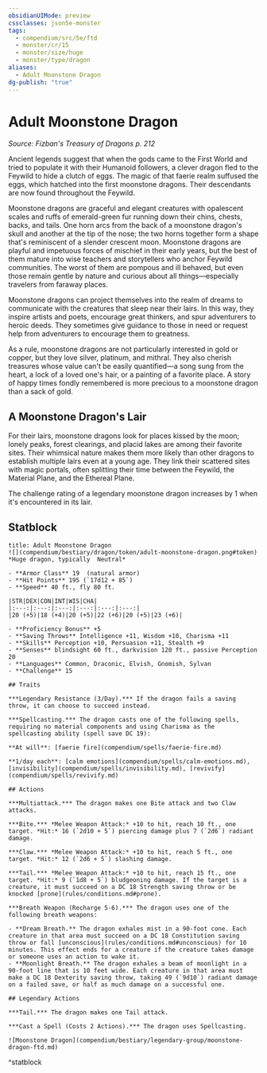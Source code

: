 ```yaml
---
obsidianUIMode: preview
cssclasses: json5e-monster
tags:
  - compendium/src/5e/ftd
  - monster/cr/15
  - monster/size/huge
  - monster/type/dragon
aliases:
  - Adult Moonstone Dragon
dg-publish: "true"
---
```

# Adult Moonstone Dragon
*Source: Fizban's Treasury of Dragons p. 212*  

Ancient legends suggest that when the gods came to the First World and tried to populate it with their Humanoid followers, a clever dragon fled to the Feywild to hide a clutch of eggs. The magic of that faerie realm suffused the eggs, which hatched into the first moonstone dragons. Their descendants are now found throughout the Feywild.

Moonstone dragons are graceful and elegant creatures with opalescent scales and ruffs of emerald-green fur running down their chins, chests, backs, and tails. One horn arcs from the back of a moonstone dragon's skull and another at the tip of the nose; the two horns together form a shape that's reminiscent of a slender crescent moon. Moonstone dragons are playful and impetuous forces of mischief in their early years, but the best of them mature into wise teachers and storytellers who anchor Feywild communities. The worst of them are pompous and ill behaved, but even those remain gentle by nature and curious about all things—especially travelers from faraway places.

Moonstone dragons can project themselves into the realm of dreams to communicate with the creatures that sleep near their lairs. In this way, they inspire artists and poets, encourage great thinkers, and spur adventurers to heroic deeds. They sometimes give guidance to those in need or request help from adventurers to encourage them to greatness.

As a rule, moonstone dragons are not particularly interested in gold or copper, but they love silver, platinum, and mithral. They also cherish treasures whose value can't be easily quantified—a song sung from the heart, a lock of a loved one's hair, or a painting of a favorite place. A story of happy times fondly remembered is more precious to a moonstone dragon than a sack of gold.

## A Moonstone Dragon's Lair

For their lairs, moonstone dragons look for places kissed by the moon; lonely peaks, forest clearings, and placid lakes are among their favorite sites. Their whimsical nature makes them more likely than other dragons to establish multiple lairs even at a young age. They link their scattered sites with magic portals, often splitting their time between the Feywild, the Material Plane, and the Ethereal Plane.

The challenge rating of a legendary moonstone dragon increases by 1 when it's encountered in its lair.

## Statblock

```ad-statblock
title: Adult Moonstone Dragon
![](compendium/bestiary/dragon/token/adult-moonstone-dragon.png#token)
*Huge dragon, typically  Neutral*

- **Armor Class** 19  (natural armor)
- **Hit Points** 195 (`17d12 + 85`)
- **Speed** 40 ft., fly 80 ft.

|STR|DEX|CON|INT|WIS|CHA|
|:---:|:---:|:---:|:---:|:---:|:---:|
|20 (+5)|18 (+4)|20 (+5)|22 (+6)|20 (+5)|23 (+6)|

- **Proficiency Bonus** +5
- **Saving Throws** Intelligence +11, Wisdom +10, Charisma +11
- **Skills** Perception +10, Persuasion +11, Stealth +9
- **Senses** blindsight 60 ft., darkvision 120 ft., passive Perception 20
- **Languages** Common, Draconic, Elvish, Gnomish, Sylvan
- **Challenge** 15

## Traits

***Legendary Resistance (3/Day).*** If the dragon fails a saving throw, it can choose to succeed instead.

***Spellcasting.*** The dragon casts one of the following spells, requiring no material components and using Charisma as the spellcasting ability (spell save DC 19):

**At will**: [faerie fire](compendium/spells/faerie-fire.md)

**1/day each**: [calm emotions](compendium/spells/calm-emotions.md), [invisibility](compendium/spells/invisibility.md), [revivify](compendium/spells/revivify.md)

## Actions

***Multiattack.*** The dragon makes one Bite attack and two Claw attacks.

***Bite.*** *Melee Weapon Attack:* +10 to hit, reach 10 ft., one target. *Hit:* 16 (`2d10 + 5`) piercing damage plus 7 (`2d6`) radiant damage.

***Claw.*** *Melee Weapon Attack:* +10 to hit, reach 5 ft., one target. *Hit:* 12 (`2d6 + 5`) slashing damage.

***Tail.*** *Melee Weapon Attack:* +10 to hit, reach 15 ft., one target. *Hit:* 9 (`1d8 + 5`) bludgeoning damage. If the target is a creature, it must succeed on a DC 18 Strength saving throw or be knocked [prone](rules/conditions.md#prone).

***Breath Weapon (Recharge 5-6).*** The dragon uses one of the following breath weapons:

- **Dream Breath.** The dragon exhales mist in a 90-foot cone. Each creature in that area must succeed on a DC 18 Constitution saving throw or fall [unconscious](rules/conditions.md#unconscious) for 10 minutes. This effect ends for a creature if the creature takes damage or someone uses an action to wake it.  
- **Moonlight Breath.** The dragon exhales a beam of moonlight in a 90-foot line that is 10 feet wide. Each creature in that area must make a DC 18 Dexterity saving throw, taking 49 (`9d10`) radiant damage on a failed save, or half as much damage on a successful one.  

## Legendary Actions

***Tail.*** The dragon makes one Tail attack.

***Cast a Spell (Costs 2 Actions).*** The dragon uses Spellcasting.

![Moonstone Dragon](compendium/bestiary/legendary-group/moonstone-dragon-ftd.md)
```
^statblock